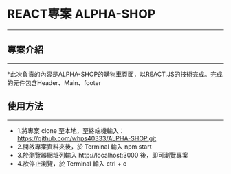 # REACT專案 ALPHA-SHOP
---

## 專案介紹
---
*此次負責的內容是ALPHA-SHOP的購物車頁面，以REACT.JS的技術完成。完成的元件包含Header、Main、footer


## 使用方法
---
* 1.將專案 clone 至本地，至終端機輸入： https://github.com/whps40333/ALPHA-SHOP.git
* 2.開啟專案資料夾後，於 Terminal 輸入 npm start
* 3.於瀏覽器網址列輸入 http://localhost:3000 後，即可瀏覽專案
* 4.欲停止瀏覽，於 Terminal 輸入 ctrl + c